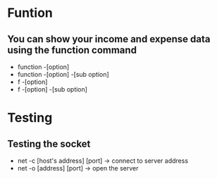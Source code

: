 # Funtion
## You can show your income and expense data using the function command

  + function -[option]
  + function -[option] -[sub option]
  + f -[option]
  + f -[option] -[sub option]


# Testing

## Testing the socket
  + net -c [host's address] [port] -> connect to server address
  + net -o [address] [port] -> open the server
